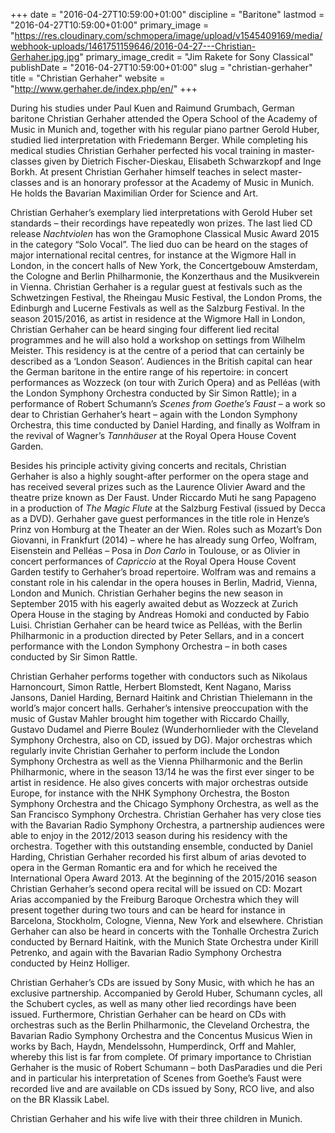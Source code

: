 +++
date = "2016-04-27T10:59:00+01:00"
discipline = "Baritone"
lastmod = "2016-04-27T10:59:00+01:00"
primary_image = "https://res.cloudinary.com/schmopera/image/upload/v1545409169/media/webhook-uploads/1461751159646/2016-04-27---Christian-Gerhaher.jpg.jpg"
primary_image_credit = "Jim Rakete for Sony Classical"
publishDate = "2016-04-27T10:59:00+01:00"
slug = "christian-gerhaher"
title = "Christian Gerhaher"
website = "http://www.gerhaher.de/index.php/en/"
+++

During his studies under Paul Kuen and Raimund Grumbach, German baritone Christian Gerhaher attended the Opera School of the Academy of Music in Munich and, together with his regular piano partner Gerold Huber, studied lied interpretation with Friedemann Berger. While completing his medical studies Christian Gerhaher perfected his vocal training in master-classes given by Dietrich Fischer-Dieskau, Elisabeth Schwarzkopf and Inge Borkh. At present Christian Gerhaher himself teaches in select master-classes and is an honorary professor at the Academy of Music in Munich. He holds the Bavarian Maximilian Order for Science and Art.

Christian Gerhaher’s exemplary lied interpretations with Gerold Huber set standards – their recordings have repeatedly won prizes. The last lied CD release *Nachtviolen* has won the Gramophone Classical Music Award 2015 in the category “Solo Vocal”. The lied duo can be heard on the stages of major international recital centres, for instance at the Wigmore Hall in London, in the concert halls of New York, the Concertgebouw Amsterdam, the Cologne and Berlin Philharmonie, the Konzerthaus and the Musikverein in Vienna. Christian Gerhaher is a regular guest at festivals such as the Schwetzingen Festival, the Rheingau Music Festival, the London Proms, the Edinburgh and Lucerne Festivals as well as the Salzburg Festival. In the season 2015/2016, as artist in residence at the Wigmore Hall in London, Christian Gerhaher can be heard singing four different lied recital programmes and he will also hold a workshop on settings from Wilhelm Meister. This residency is at the centre of a period that can certainly be described as a ‘London Season’. Audiences in the British capital can hear the German baritone in the entire range of his repertoire: in concert performances as Wozzeck (on tour with Zurich Opera) and as Pelléas (with the London Symphony Orchestra conducted by Sir Simon Rattle); in a performance of Robert Schumann’s *Scenes from Goethe’s Faust* – a work so dear to Christian Gerhaher’s heart – again with the London Symphony Orchestra, this time conducted by Daniel Harding, and finally as Wolfram in the revival of Wagner’s *Tannhäuser* at the Royal Opera House Covent Garden.

Besides his principle activity giving concerts and recitals, Christian Gerhaher is also a highly sought-after performer on the opera stage and has received several prizes such as the Laurence Olivier Award and the theatre prize known as Der Faust. Under Riccardo Muti he sang Papageno in a production of *The Magic Flute* at the Salzburg Festival (issued by Decca as a DVD). Gerhaher gave guest performances in the title role in Henze’s Prinz von Homburg at the Theater an der Wien. Roles such as Mozart’s Don Giovanni, in Frankfurt (2014) – where he has already sung Orfeo, Wolfram, Eisenstein and Pelléas – Posa in *Don Carlo* in Toulouse, or as Olivier in concert performances of *Capriccio* at the Royal Opera House Covent Garden testify to Gerhaher’s broad repertoire. Wolfram was and remains a constant role in his calendar in the opera houses in Berlin, Madrid, Vienna, London and Munich. Christian Gerhaher begins the new season in September 2015 with his eagerly awaited debut as Wozzeck at Zurich Opera House in the staging by Andreas Homoki and conducted by Fabio Luisi. Christian Gerhaher can be heard twice as Pelléas, with the Berlin Philharmonic in a production directed by Peter Sellars, and in a concert performance with the London Symphony Orchestra – in both cases conducted by Sir Simon Rattle.

Christian Gerhaher performs together with conductors such as Nikolaus Harnoncourt, Simon Rattle, Herbert Blomstedt, Kent Nagano, Mariss Jansons, Daniel Harding, Bernard Haitink and Christian Thielemann in the world’s major concert halls. Gerhaher’s intensive preoccupation with the music of Gustav Mahler brought him together with Riccardo Chailly, Gustavo Dudamel and Pierre Boulez (Wunderhornlieder with the Cleveland Symphony Orchestra, also on CD, issued by DG). Major orchestras which regularly invite Christian Gerhaher to perform include the London Symphony Orchestra as well as the Vienna Philharmonic and the Berlin Philharmonic, where in the season 13/14 he was the first ever singer to be artist in residence. He also gives concerts with major orchestras outside Europe, for instance with the NHK Symphony Orchestra, the Boston Symphony Orchestra and the Chicago Symphony Orchestra, as well as the San Francisco Symphony Orchestra. Christian Gerhaher has very close ties with the Bavarian Radio Symphony Orchestra, a partnership audiences were able to enjoy in the 2012/2013 season during his residency with the orchestra. Together with this outstanding ensemble, conducted by Daniel Harding, Christian Gerhaher recorded his first album of arias devoted to opera in the German Romantic era and for which he received the International Opera Award 2013. At the beginning of the 2015/2016 season Christian Gerhaher’s second opera recital will be issued on CD: Mozart Arias accompanied by the Freiburg Baroque Orchestra which they will present together during two tours and can be heard for instance in Barcelona, Stockholm, Cologne, Vienna, New York and elsewhere. Christian Gerhaher can also be heard in concerts with the Tonhalle Orchestra Zurich conducted by Bernard Haitink, with the Munich State Orchestra under Kirill Petrenko, and again with the Bavarian Radio Symphony Orchestra conducted by Heinz Holliger.

Christian Gerhaher’s CDs are issued by Sony Music, with which he has an exclusive partnership. Accompanied by Gerold Huber, Schumann cycles, all the Schubert cycles, as well as many other lied recordings have been issued. Furthermore, Christian Gerhaher can be heard on CDs with orchestras such as the Berlin Philharmonic, the Cleveland Orchestra, the Bavarian Radio Symphony Orchestra and the Concentus Musicus Wien in works by Bach, Haydn, Mendelssohn, Humperdinck, Orff and Mahler, whereby this list is far from complete. Of primary importance to Christian Gerhaher is the music of Robert Schumann – both DasParadies und die Peri and in particular his interpretation of Scenes from Goethe’s Faust were recorded live and are available on CDs issued by Sony, RCO live, and also on the BR Klassik Label.

Christian Gerhaher and his wife live with their three children in Munich.
